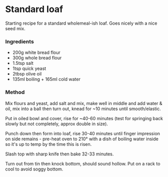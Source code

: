 # Standard loaf

Starting recipe for a standard wholemeal-ish loaf. Goes nicely with a nice seed mix.

### Ingredients

* 200g white bread flour
* 300g whole bread flour
* 1.5tsp salt
* 1tsp quick yeast
* 2tbsp olive oil
* 135ml boiling + 165ml cold water

### Method

Mix flours and yeast, add salt and mix, make well in middle and add water & oil, mix into a ball 
then turn out, knead for ~10 minutes until smooth/elastic. 

Put in oiled bowl and cover, rise for ~40-60 minutes (test for springing back slowly but not 
completely, approx double in size). 

Punch down then form into loaf, rise 30-40 minutes until finger impression on side remains - 
pre-heat oven to 210° with a dish of boiling water inside so it's up to temp by the time this is 
risen.

Slash top with sharp knife then bake 32-33 minutes.

Turn out from tin then knock bottom, should sound hollow. Put on a rack to cool to avoid soggy 
bottom.
